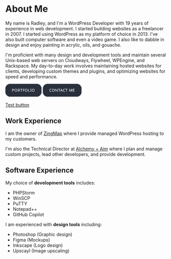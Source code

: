 <!--
**RadGH/RadGH** is a ✨ _special_ ✨ repository because its `README.md` (this file) appears on your GitHub profile:
https://github.com/RadGH

Here are some ideas to get you started:

- 🔭 I’m currently working on ...
- 🌱 I’m currently learning ...
- 👯 I’m looking to collaborate on ...
- 🤔 I’m looking for help with ...
- 💬 Ask me about ...
- 📫 How to reach me: ...
- 😄 Pronouns: ...
- ⚡ Fun fact: ...
-->

# About Me

My name is Radley, and I'm a WordPress Developer with 19 years of experience in web development. I started building websites as a freelancer in 2007. I started using WordPress as my platform of choice in 2013. I've also built computer software and even a video game. I also like to dabble in design and enjoy painting in acrylic, oils, and gouache.

I'm proficient with many design and development tools and maintain several Unix-based web servers on Cloudways, Flywheel, WPEngine, and Rackspace. My day-to-day work involves maintaining hosted websites for clients, developing custom themes and plugins, and optimizing websites for speed and performance.

[<img src="button-portfolio.png" alt="View my portfolio and resume" height="40">](https://radleysustaire.com/) [<img src="button-contact-me.png" alt="Contact me through ZingMap" height="40">](https://zingmap.com/contact/)

<a href="#" class="btn btn-block">Test button</a>

## Work Experience

I am the owner of [ZingMap](https://zingmap.com/) where I provide managed WordPress hosting to my customers.

I'm also the Technical Director at [Alchemy + Aim](https://alchemyandaim.com/) where I plan and manage custom projects, lead other developers, and provide development.

## Software Experience

My choice of **development tools** includes:
- PHPStorm
- WinSCP
- PuTTY
- Notepad++
- GitHub Copilot

I am experienced with **design tools** including:
- Photoshop (Graphic design)
- Figma (Mockups)
- Inkscape (Logo design)
- Upscayl (Image upscaling)
